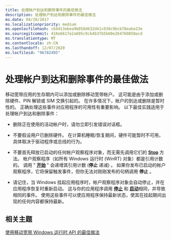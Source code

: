 ```yaml
---
title: 处理帐户到达和删除事件的最佳做法
description: 处理帐户到达和删除事件的最佳做法
ms.date: 04/20/2017
ms.localizationpriority: medium
ms.openlocfilehash: c64d13ebea9b058d632d41c030c9bcb78eabe23e
ms.sourcegitcommit: 418e6617e2a695c9cb4b37b5b60e264760858acd
ms.translationtype: MT
ms.contentlocale: zh-CN
ms.lasthandoff: 12/07/2020
ms.locfileid: "96782495"
---
```

# <a name="best-practices-for-handling-account-arrival-and-removal-events"></a>处理帐户到达和删除事件的最佳做法


移动宽带应用的生存期内可以添加或删除移动宽带帐户。 这可能是由于添加或删除硬件、PIN 解锁或 SIM 交换引起的。 在许多情况下，帐户的到达或删除是暂时性的。 正确处理这些事件对应用程序的可用性有重要影响。 以下最佳实践适用于处理帐户到达和删除事件：

-   删除正在使用的活动帐户时，请勿立即引发错误对话框。

-   不要假设用户已删除硬件。 在计算机睡眠/恢复期间，硬件可能暂时不可用，具体取决于驱动程序或总线的行为。

-   不要首先释放已启动的任何帐户观察程序对象，而无需先调用它们的 [**Stop**](/uwp/api/Windows.Networking.NetworkOperators.MobileBroadbandAccountWatcher#Windows_Networking_NetworkOperators_MobileBroadbandAccountWatcher_Stop) 方法。 帐户观察程序（如所有 Windows 运行时 (WinRT) 对象）都是引用计数的。 调用 " [**开始**](/uwp/api/Windows.Networking.NetworkOperators.MobileBroadbandAccountWatcher#Windows_Networking_NetworkOperators_MobileBroadbandAccountWatcher_Start) " 会递增其引用计数 (**停止** 递减) 。 如果你发布已启动的帐户观察程序，它将保留触发事件，但你无法对刚刚发布的句柄调用 **停止** 。

-   请记住，当 Windows 挂起应用程序时，帐户观察程序对象会自动停止，并在应用程序恢复时重新启动。 这与你的应用程序调用 [**停止**](/uwp/api/Windows.Networking.NetworkOperators.MobileBroadbandAccountWatcher#Windows_Networking_NetworkOperators_MobileBroadbandAccountWatcher_Stop) 和 [**启动**](/uwp/api/Windows.Networking.NetworkOperators.MobileBroadbandAccountWatcher#Windows_Networking_NetworkOperators_MobileBroadbandAccountWatcher_Start)相同，并导致相同的事件。 使用这些事件可以使应用程序保持最新状态，使其在挂起期间出现的任何内容都保持最新。

## <a name="span-idrelated_topicsspanrelated-topics"></a><span id="related_topics"></span>相关主题


[使用移动宽带 Windows 运行时 API 的最佳做法](best-practices-for-handling-account-arrival-and-removal-events.md)

 

